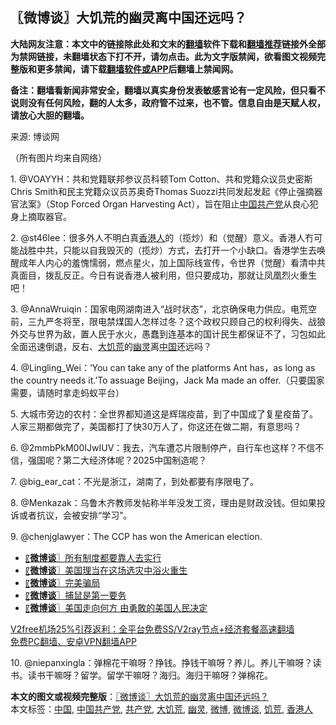  <h2>〖微博谈〗大饥荒的幽灵离中国还远吗？</h2> <p class="notice"><b>大陆网友注意：本文中的链接除此处和文末的<a href="https://github.com/bannedbook/fanqiang" >翻墙</a>软件下载和<a href="https://github.com/killgcd/justmysocks/blob/master/README.md">翻墙推荐</a>链接外全部为禁网链接，未翻墙状态下打不开，请勿点击。此为文字版禁闻，欲看图文视频完整版和更多禁闻，请下载<a href="https://github.com/bannedbook/fanqiang">翻墙软件或APP</a>后翻墙上禁闻网。</p><p>备注：翻墙看新闻非常安全，翻墙以真实身份发表敏感言论有一定风险，但只看不说则没有任何风险，翻的人太多，政府管不过来，也不管。信息自由是天赋人权，请放心大胆的翻墙。</b></p>  <div class="entry"> <p>来源:&nbsp;博谈网                          </p> <p>（所有图片均来自网络）</p> <p></p> <p></p> <p></p> <p></p> <p></p>  <p></p> <p></p> <p></p> <p></p> <p></p> <p>1. @VOAYYH：共和党籍联邦参议员科顿Tom Cotton、共和党籍众议员史密斯Chris Smith和民主党籍众议员苏奥奇Thomas Suozzi共同发起发起《停止强摘器官法案》（Stop Forced Organ Harvesting Act），旨在阻止<span class='wp_keywordlink_affiliate'><a href="https://www.bannedbook.org/" title="中国" target="_blank">中国</a></span><a href="https://www.bannedbook.org/bnews/tag/%e5%85%b1%e4%ba%a7%e5%85%9a/" class="st_tag internal_tag" rel="tag" title="标签 共产党 下的日志">共产党</a>从良心犯身上摘取器官。</p> <p>2. @st46lee：很多外人不明白真<a href="https://www.bannedbook.org/bnews/tag/%E9%A6%99%E6%B8%AF%E4%BA%BA/" class="st_tag internal_tag" rel="tag" title="标签 香港人 下的日志">香港人</a>的（揽炒）和（觉醒）意义。香港人冇可能战胜中共，只能以自我毁灭的（揽炒）方式，去打开一个小缺口。香港学生去唤醒成年人内心的羞愧懦弱，燃点星火，加上国际线宣传，令世界（觉醒）看清中共真面目，拨乱反正。今日有说香港人被利用，但只要成功，那就让凤凰烈火重生吧！</p>  <p>3. @AnnaWruiqin：国家电网湖南进入“战时状态”，北京确保电力供应。电荒空前，三九严冬将至，限电禁煤国人怎样过冬？这个政权只顾自己的权利得失、战狼外交与世界为敌，置人民于水火，愚蠢到连基本的国计民生都保证不了，习包如此全面迅速倒退，反右、<span class='wp_keywordlink'><a href="https://www.bannedbook.org/forum2/topic255.html" title="墓碑──中国六十年代大饥荒纪实" target="_blank">大饥荒</a></span>的<a href="https://www.bannedbook.org/bnews/tag/%E5%B9%BD%E7%81%B5/" class="st_tag internal_tag" rel="tag" title="标签 幽灵 下的日志">幽灵</a>离<a href="https://www.bannedbook.org/bnews/tag/%E4%B8%AD%E5%9B%BD/" class="st_tag internal_tag" rel="tag" title="标签 中国 下的日志">中国</a>还远吗？</p> <p>4. @Lingling_Wei：‘You can take any of the platforms Ant has，as long as the country needs it.’To assuage Beijing，Jack Ma made an offer.（只要国家需要，请随时拿走蚂蚁平台）</p> <p>5. 大城市旁边的农村：全世界都知道这是辉瑞疫苗，到了中国成了复星疫苗了。人家三期都做完了，美国都打了快30万人了，你这还在做二期，有意思吗？</p> <p>6. @2mmbPkM00IJwIUV：我去，汽车遭芯片限制停产，自行车也这样？不信不信，强国呢？第二大经济体呢？2025中国制造呢？</p> <p>7. @big_ear_cat：不光是浙江，湖南了，到处都要有序限电了。</p> <p>8. @Menkazak：乌鲁木齐教师发帖称半年没发工资，理由是财政没钱。但如果投诉或者抗议，会被安排“学习”。</p> <p>9. @chenjglawyer：The CCP has won the American election.</p>  <ul class='op-related-articles' title='相关阅读'> <li><a href='https://www.bannedbook.org/bnews/ssgc/20201220/1451380.html' target='_blank'>〖<b>微博谈</b>〗所有制度都要靠人去实行</a></li> <li><a href='https://www.bannedbook.org/bnews/ssgc/20201219/1450757.html' target='_blank'>〖<b>微博谈</b>〗美国理当在这场选灾中浴火重生</a></li> <li><a href='https://www.bannedbook.org/bnews/ssgc/20201218/1450153.html' target='_blank'>〖<b>微博谈</b>〗完美骗局</a></li> <li><a href='https://www.bannedbook.org/bnews/ssgc/20201217/1449472.html' target='_blank'>〖<b>微博谈</b>〗捕鼠是第一要务</a></li> <li><a href='https://www.bannedbook.org/bnews/ssgc/20201216/1448561.html' target='_blank'>〖<b>微博谈</b>〗美国走向何方 由勇敢的美国人民决定</a></li> </ul> <p class="texttj"> <a href="https://github.com/bannedbook/fanqiang/wiki/V2ray%E6%9C%BA%E5%9C%BA" target="_blank">V2free机场25%引荐返利：全平台免费SS/V2ray节点+经济套餐高速翻墙</a><br/> <a href="https://github.com/bannedbook/fanqiang/wiki/%E7%A6%81%E9%97%BB%E7%BD%91%E5%AE%89%E5%8D%93%E7%BF%BB%E5%A2%99%E6%96%B0%E9%97%BBAPP" target="_blank">免费PC翻墙、安卓VPN翻墙APP</a></p><p>10. @niepanxingla：弹棉花干嘛呀？挣钱。挣钱干嘛呀？养儿。养儿干嘛呀？读书。读书干嘛呀？留学。留学干嘛呀？海归。海归干嘛呀？弹棉花。</p><a name='sharetosocial'></a>       <div><b>本文的图文或视频完整版</b>：<a href='https://www.bannedbook.org/bnews/ssgc/20201221/1451925.html'>〖微博谈〗大饥荒的幽灵离中国还远吗？</a></div>  </div><!--END ENTRY--> <div class="postfooter"> <div>本文标签：<a href="https://www.bannedbook.org/bnews/tag/%E4%B8%AD%E5%9B%BD/" rel="tag">中国</a>, <a href="https://www.bannedbook.org/bnews/tag/%e4%b8%ad%e5%9b%bd%e5%85%b1%e4%ba%a7%e5%85%9a/" rel="tag">中国共产党</a>, <a href="https://www.bannedbook.org/bnews/tag/%e5%85%b1%e4%ba%a7%e5%85%9a/" rel="tag">共产党</a>, <a href="https://www.bannedbook.org/bnews/tag/%e5%a4%a7%e9%a5%a5%e8%8d%92/" rel="tag">大饥荒</a>, <a href="https://www.bannedbook.org/bnews/tag/%E5%B9%BD%E7%81%B5/" rel="tag">幽灵</a>, <a href="https://www.bannedbook.org/bnews/tag/%e5%be%ae%e5%8d%9a/" rel="tag">微博</a>, <a href="https://www.bannedbook.org/bnews/tag/%e5%be%ae%e5%8d%9a%e8%b0%88/" rel="tag">微博谈</a>, <a href="https://www.bannedbook.org/bnews/tag/%E9%A5%A5%E8%8D%92/" rel="tag">饥荒</a>, <a href="https://www.bannedbook.org/bnews/tag/%E9%A6%99%E6%B8%AF%E4%BA%BA/" rel="tag">香港人</a></div>  </div><!--END POSTFOOTER--> 